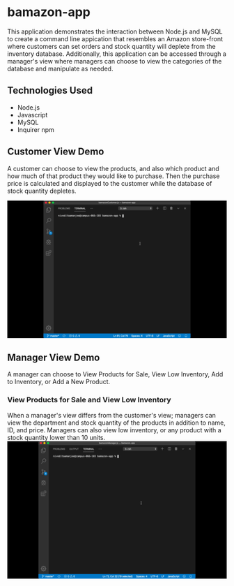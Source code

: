 # bamazon-app
This application demonstrates the interaction between Node.js and MySQL to create a command line appication that resembles an Amazon store-front where customers can set orders and stock quantity will deplete from the inventory database. Additionally, this application can be accessed through a manager's view where managers can choose to view the categories of the database and manipulate as needed. 

## Technologies Used
* Node.js
* Javascript 
* MySQL 
* Inquirer npm 


## Customer View Demo 

A customer can choose to view the products, and also which product and how much of that product they would like to purchase. Then the purchase price is calculated and displayed to the customer while the database of stock quantity depletes. 

![Customer View Demo](demoVideos/BamazonCustomerDemo.gif)


## Manager View Demo

A manager can choose to View Products for Sale, View Low Inventory, Add to Inventory, or Add a New Product.  

### View Products for Sale and View Low Inventory 

When a manager's view differs from the customer's view; managers can view the department and stock quantity of the products in addition to name, ID, and price. Managers can also view low inventory, or any product with a stock quantity lower than 10 units. 
![Manager View Demo](demoVideos/BamazonManagerDemo1.gif)